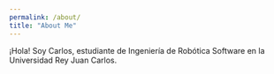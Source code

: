 ```yaml
---
permalink: /about/
title: "About Me"
---
```


¡Hola! Soy Carlos, estudiante de Ingeniería de Robótica Software en la Universidad Rey Juan Carlos.
